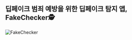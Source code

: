## 딥페이크 범죄 예방을 위한 딥페이크 탐지 앱, FakeChecker🕵️
![FakeChecker](https://github.com/user-attachments/assets/c47bc853-0c46-499e-b6a0-1083d299875c)
